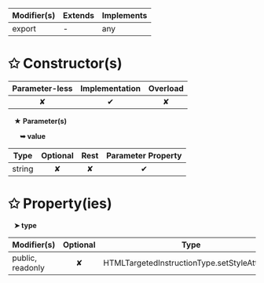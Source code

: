 | Modifier(s)                            | Extends                      | Implements                                    |
|----------------------------------------|------------------------------|-----------------------------------------------|
| export | - | any |

# &#10025; Constructor(s)

| Parameter-less                         | Implementation                          | Overload                          |
|:--------------------------------------:|:---------------------------------------:|:---------------------------------:|
| ✘ | ✔ | ✘ |

&nbsp;&nbsp; **&#9733; Parameter(s)**

&nbsp;&nbsp;&nbsp;&nbsp;&nbsp; **&#10149; value**

| Type                        | Optional                           | Rest                          | Parameter Property                          |
|-----------------------------|:----------------------------------:|:-----------------------------:|:-------------------------------------------:|
| string | ✘  | ✘ | ✔ |

# &#10025; Property(ies)

&nbsp;&nbsp; **&#10148; type**

| Modifier(s)                               | Optional                           | Type                         |
|-------------------------------------------|:----------------------------------:|------------------------------|
| public, readonly | ✘ | HTMLTargetedInstructionType.setStyleAttribute |